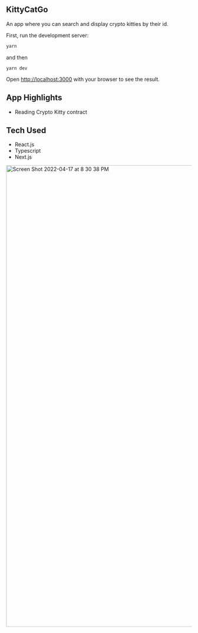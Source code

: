 ## KittyCatGo

An app where you can search and display crypto kitties by their id. 

First, run the development server:

```bash
yarn
```
and then

```
yarn dev
```

Open [http://localhost:3000](http://localhost:3000) with your browser to see the result.



## App Highlights

- Reading Crypto Kitty contract 


## Tech Used 

- React.js
- Typescript
- Next.js



<img width="1253" alt="Screen Shot 2022-04-17 at 8 30 38 PM" src="https://user-images.githubusercontent.com/55162362/163740827-296eabc5-6cda-4609-ab13-714fa8c2bd76.png">

